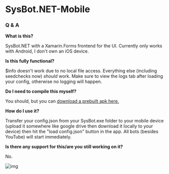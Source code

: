# SysBot.NET-Mobile

### Q & A ###

**What is this?**

SysBot.NET with a Xamarin.Forms frontend for the UI. Currently only works with Android, I don't own an iOS device.

**Is this fully functional?**

$info doesn't work due to no local file access. Everything else (including seedchecks now) *should* work. Make sure to view the logs tab after loading your config, otherwise no logging will happen.

**Do I need to compile this myself?**

You should, but you can [download a prebuilt apk here.](https://berichan.github.io/GetNHSE/?org=berichan&proj=SysBot.NET-Mobile&projurl=https://github.com/berichan/SysBot.NET-Mobile)

**How do I use it?**

Transfer your config.json from your SysBot.exe folder to your mobile device (upload it somewhere like google drive then download it locally to your device) then hit the "load config.json" button in the app. All bots (besides YouTube) will start immediately.

**Is there any support for this/are you still working on it?**

No.

![img](https://i.imgur.com/zC00YQ4.png)
